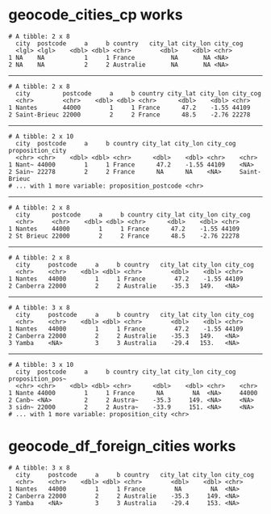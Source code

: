 # geocode_cities_cp works

    # A tibble: 2 x 8
      city  postcode     a     b country   city_lat city_lon city_cog
      <lgl> <lgl>    <dbl> <dbl> <chr>        <dbl>    <dbl> <chr>   
    1 NA    NA           1     1 France          NA       NA <NA>    
    2 NA    NA           2     2 Australie       NA       NA <NA>    

---

    # A tibble: 2 x 8
      city         postcode     a     b country city_lat city_lon city_cog
      <chr>        <chr>    <dbl> <dbl> <chr>      <dbl>    <dbl> <chr>   
    1 Nantes       44000        1     1 France      47.2    -1.55 44109   
    2 Saint-Brieuc 22000        2     2 France      48.5    -2.76 22278   

---

    # A tibble: 2 x 10
      city  postcode     a     b country city_lat city_lon city_cog proposition_city
      <chr> <chr>    <dbl> <dbl> <chr>      <dbl>    <dbl> <chr>    <chr>           
    1 Nant~ 44000        1     1 France      47.2    -1.55 44109    <NA>            
    2 Sain~ 22278        2     2 France      NA      NA    <NA>     Saint-Brieuc    
    # ... with 1 more variable: proposition_postcode <chr>

---

    # A tibble: 2 x 8
      city      postcode     a     b country city_lat city_lon city_cog
      <chr>     <chr>    <dbl> <dbl> <chr>      <dbl>    <dbl> <chr>   
    1 Nantes    44000        1     1 France      47.2    -1.55 44109   
    2 St Brieuc 22000        2     2 France      48.5    -2.76 22278   

---

    # A tibble: 2 x 8
      city     postcode     a     b country   city_lat city_lon city_cog
      <chr>    <chr>    <dbl> <dbl> <chr>        <dbl>    <dbl> <chr>   
    1 Nantes   44000        1     1 France        47.2    -1.55 44109   
    2 Canberra 22000        2     2 Australie    -35.3   149.   <NA>    

---

    # A tibble: 3 x 8
      city     postcode     a     b country   city_lat city_lon city_cog
      <chr>    <chr>    <dbl> <dbl> <chr>        <dbl>    <dbl> <chr>   
    1 Nantes   44000        1     1 France        47.2    -1.55 44109   
    2 Canberra 22000        2     2 Australie    -35.3   149.   <NA>    
    3 Yamba    <NA>         3     3 Australia    -29.4   153.   <NA>    

---

    # A tibble: 3 x 10
      city  postcode     a     b country city_lat city_lon city_cog proposition_pos~
      <chr> <chr>    <dbl> <dbl> <chr>      <dbl>    <dbl> <chr>    <chr>           
    1 Nante 44000        1     1 France      NA        NA  <NA>     44000           
    2 Canb~ <NA>         2     2 Austra~    -35.3     149. <NA>     <NA>            
    3 sidn~ 22000        2     2 Austra~    -33.9     151. <NA>     <NA>            
    # ... with 1 more variable: proposition_city <chr>

# geocode_df_foreign_cities works

    # A tibble: 3 x 8
      city     postcode     a     b country   city_lat city_lon city_cog
      <chr>    <chr>    <dbl> <dbl> <chr>        <dbl>    <dbl> <chr>   
    1 Nantes   44000        1     1 France        NA        NA  <NA>    
    2 Canberra 22000        2     2 Australie    -35.3     149. <NA>    
    3 Yamba    <NA>         3     3 Australia    -29.4     153. <NA>    

